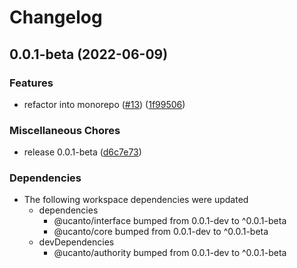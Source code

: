 # Changelog

## 0.0.1-beta (2022-06-09)


### Features

* refactor into monorepo ([#13](https://github.com/web3-storage/ucanto/issues/13)) ([1f99506](https://github.com/web3-storage/ucanto/commit/1f995064ec6e5953118c2dd1065ee6be959f25b9))


### Miscellaneous Chores

* release 0.0.1-beta ([d6c7e73](https://github.com/web3-storage/ucanto/commit/d6c7e73de56278e2f2c92c4a0e1a2709c92bcbf9))


### Dependencies

* The following workspace dependencies were updated
  * dependencies
    * @ucanto/interface bumped from 0.0.1-dev to ^0.0.1-beta
    * @ucanto/core bumped from 0.0.1-dev to ^0.0.1-beta
  * devDependencies
    * @ucanto/authority bumped from 0.0.1-dev to ^0.0.1-beta
